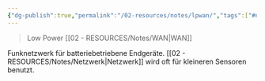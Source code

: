 ```yaml
---
{"dg-publish":true,"permalink":"/02-resources/notes/lpwan/","tags":["#netzwerk"],"noteIcon":"","updated":"2025-07-12T13:31:41.000+02:00"}
---
```


> Low Power [[02 - RESOURCES/Notes/WAN\|WAN]]

Funknetzwerk für batteriebetriebene Endgeräte. [[02 - RESOURCES/Notes/Netzwerk\|Netzwerk]] wird oft für kleineren Sensoren benutzt.